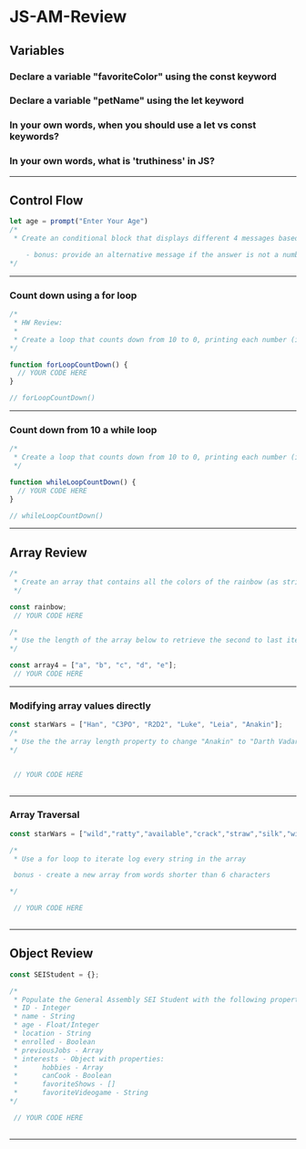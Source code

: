 # JS-AM-Review

## Variables 

### Declare a variable "favoriteColor" using the const keyword

### Declare a variable "petName" using the let keyword

### In your own words, when you should use a let vs const keywords?

### In your own words, what is 'truthiness' in JS?

--- 

## Control Flow 
 
```js
let age = prompt("Enter Your Age")
/*
 * Create an conditional block that displays different 4 messages based on the entered age

    - bonus: provide an alternative message if the answer is not a number
*/
```
---

### Count down using a for loop
```js
/*
 * HW Review:
 *
 * Create a loop that counts down from 10 to 0, printing each number (including 10 and 0).
*/

function forLoopCountDown() {
  // YOUR CODE HERE
}

// forLoopCountDown()
```
--- 

### Count down from 10 a while loop
```js
/*
 * Create a loop that counts down from 10 to 0, printing each number (including 10 and 0).
 */

function whileLoopCountDown() {
  // YOUR CODE HERE
}

// whileLoopCountDown()
```
---


## Array Review

```js
/*
 * Create an array that contains all the colors of the rainbow (as strings)
 */

const rainbow;
 // YOUR CODE HERE 

```

```js
/*
 * Use the length of the array below to retrieve the second to last item.
*/

const array4 = ["a", "b", "c", "d", "e"];
 // YOUR CODE HERE 

```
--- 
### Modifying array values directly

```js
const starWars = ["Han", "C3PO", "R2D2", "Luke", "Leia", "Anakin"];
/*
 * Use the the array length property to change "Anakin" to "Darth Vadar".
*/


 // YOUR CODE HERE 
 
```
---
### Array Traversal
 
```js
const starWars = ["wild","ratty","available","crack","straw","silk","wing","picture","greedy","far-flung","groan","rifle"];

/*
 * Use a for loop to iterate log every string in the array

 bonus - create a new array from words shorter than 6 characters 

*/

 // YOUR CODE HERE 
 
```
---

## Object Review

 
```js
const SEIStudent = {};

/*
 * Populate the General Assembly SEI Student with the following properties:
 * ID - Integer
 * name - String
 * age - Float/Integer
 * location - String
 * enrolled - Boolean
 * previousJobs - Array
 * interests - Object with properties:
 *      hobbies - Array
 *      canCook - Boolean
 *      favoriteShows - []  
 *      favoriteVideogame - String
*/

 // YOUR CODE HERE 
 
```
---